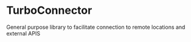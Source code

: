 # TurboConnector
General purpose library to facilitate connection to remote locations and external APIS
